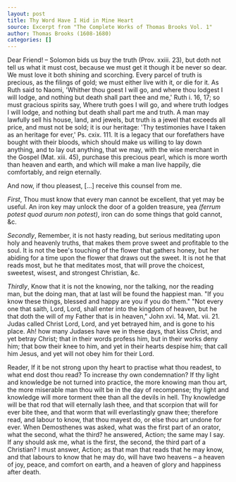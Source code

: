 ```yaml
---
layout: post
title: Thy Word Have I Hid in Mine Heart
source: Excerpt from "The Complete Works of Thomas Brooks Vol. 1"
author: Thomas Brooks (1608-1680)
categories: []
---
```


Dear Friend! – Solomon bids us buy the truth (Prov. xxiii. 23), but doth not tell us what it must cost, because we must get it though it be never so dear. We must love it both shining and scorching. Every parcel of truth is precious, as the filings of gold; we must either live with it, or die for it. As Ruth said to Naomi, 'Whither thou goest I will go, and where thou lodgest I will lodge, and nothing but death shall part thee and me,' Ruth i. 16, 17; so must gracious spirits say, Where truth goes I will go, and where truth lodges I will lodge, and nothing but death shall part me and truth. A man may lawfully sell his house, land, and jewels, but truth is a jewel that exceeds all price, and must not be sold; it is our heritage: 'Thy testimonies have I taken as an heritage for ever,' Ps. cxix. 111. It is a legacy that our forefathers have bought with their bloods, which should make us willing to lay down anything, and to lay out anything, that we may, with the wise merchant in the Gospel (Mat. xiii. 45), purchase this precious pearl, which is more worth than heaven and earth, and which will make a man live happily, die comfortably, and reign eternally.

And now, if thou pleasest, [...] receive this counsel from me.

_First_, Thou must know that every man cannot be excellent, that yet may be useful. An iron key may unlock the door of a golden treasure, yea _(ferrum potest quod aurum non potest)_, iron can do some things that gold cannot, &c.

_Secondly_, Remember, it is not hasty reading, but serious meditating upon holy and heavenly truths, that makes them prove sweet and profitable to the soul. It is not the bee's touching of the flower that gathers honey, but her abiding for a time upon the flower that draws out the sweet. It is not he that reads most, but he that meditates most, that will prove the choicest, sweetest, wisest, and strongest Christian, &c.

_Thirdly_, Know that it is not the knowing, nor the talking, nor the reading man, but the doing man, that at last will be found the happiest man. "If you know these things, blessed and happy are you if you do them." "Not every one that saith, Lord, Lord, shall enter into the kingdom of heaven, but he that doth the will of my Father that is in heaven," John xvi. 14, Mat. vii. 21. Judas called Christ Lord, Lord, and yet betrayed him, and is gone to his place. Ah! how many Judases have we in these days, that kiss Christ, and yet betray Christ; that in their words profess him, but in their works deny him; that bow their knee to him, and yet in their hearts despise him; that call him Jesus, and yet will not obey him for their Lord.

Reader, If it be not strong upon thy heart to practise what thou readest, to what end dost thou read? To increase thy own condemnation? If thy light and knowledge be not turned into practice, the more knowing man thou art, the more miserable man thou wilt be in the day of recompense; thy light and knowledge will more torment thee than all the devils in hell. Thy knowledge will be that rod that will eternally lash thee, and that scorpion that will for ever bite thee, and that worm that will everlastingly gnaw thee; therefore read, and labour to know, that thou mayest do, or else thou art undone for ever. When Demosthenes was asked, what was the first part of an orator, what the second, what the third? he answered, Action; the same may I say. If any should ask me, what is the first, the second, the third part of a Christian? I must answer, Action; as that man that reads that he may know, and that labours to know that he may do, will have two heavens – a heaven of joy, peace, and comfort on earth, and a heaven of glory and happiness after death.

